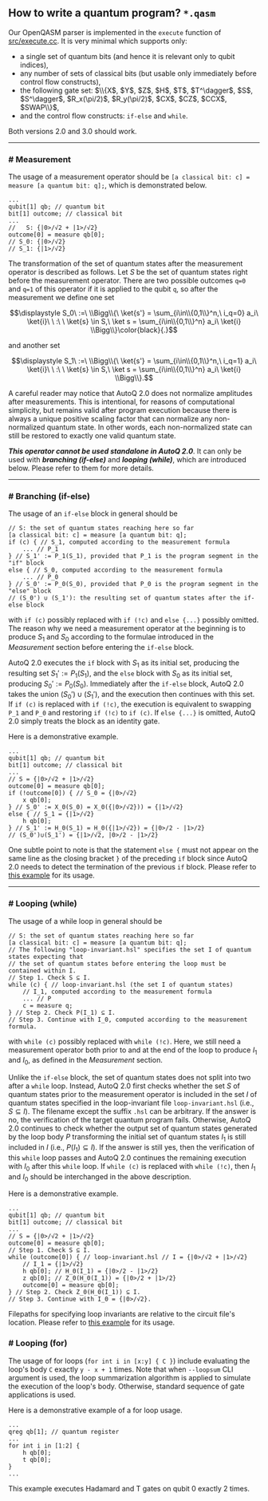 ## How to write a quantum program? `*.qasm`

Our OpenQASM parser is implemented in the `execute` function of [src/execute.cc](../src/execute.cc). It is very minimal which supports only:
* a single set of quantum bits (and hence it is relevant only to qubit indices),
* any number of sets of classical bits (but usable only immediately before control flow constructs),
* the following gate set: $\\{X$, $Y$, $Z$, $H$, $T$, $T^\dagger$, $S$, $S^\dagger$, $R_x(\pi/2)$, $R_y(\pi/2)$, $CX$, $CZ$, $CCX$, $SWAP\\}$,
* and the control flow constructs: `if-else` and `while`.

Both versions 2.0 and 3.0 should work.

---

### # Measurement
The usage of a measurement operator should be `[a classical bit: c] = measure [a quantum bit: q];`, which is demonstrated below.
```
...
qubit[1] qb; // quantum bit
bit[1] outcome; // classical bit
...
//   S: {|0>/√2 + |1>/√2}
outcome[0] = measure qb[0];
// S_0: {|0>/√2}
// S_1: {|1>/√2}
```
The transformation of the set of quantum states after the measurement operator is described as follows. Let $S$ be the set of quantum states right before the measurement operator. There are two possible outcomes `q=0` and `q=1` of this operator if it is applied to the qubit `q`, so after the measurement we define one set

$$\displaystyle S_0\ :=\ \\Bigg\\{\ \ket{s'} = \sum_{i\in\\{0,1\\}^n,\ i_q=0} a_i\ \ket{i}\ \ :\ \ \ket{s} \in S,\ \ket s = \sum_{i\in\\{0,1\\}^n} a_i\ \ket{i} \\Bigg\\}\color{black}{.}$$

and another set

$$\displaystyle S_1\ :=\ \\Bigg\\{\ \ket{s'} = \sum_{i\in\\{0,1\\}^n,\ i_q=1} a_i\ \ket{i}\ \ :\ \ \ket{s} \in S,\ \ket s = \sum_{i\in\\{0,1\\}^n} a_i\ \ket{i} \\Bigg\\}.$$

A careful reader may notice that AutoQ 2.0 does not normalize amplitudes after measurements. This is intentional, for reasons of computational simplicity, but remains valid after program execution because there is always a unique positive scaling factor that can normalize any non-normalized quantum state. In other words, each non-normalized state can still be restored to exactly one valid quantum state.

***This operator cannot be used standalone in AutoQ 2.0***. It can only be used with ***branching (if-else)*** and ***looping (while)***, which are introduced below. Please refer to them for more details.

---

### # Branching (if-else)
The usage of an `if-else` block in general should be
```
// S: the set of quantum states reaching here so far
[a classical bit: c] = measure [a quantum bit: q];
if (c) { // S_1, computed according to the measurement formula
    ... // P_1
} // S_1' := P_1(S_1), provided that P_1 is the program segment in the "if" block
else { // S_0, computed according to the measurement formula
    ... // P_0
} // S_0' := P_0(S_0), provided that P_0 is the program segment in the "else" block
// (S_0') ∪ (S_1'): the resulting set of quantum states after the if-else block
```
with `if (c)` possibly replaced with `if (!c)` and `else {...}` possibly omitted. The reason why we need a measurement operator at the beginning is to produce $S_1$ and $S_0$ according to the formulae introduced in the *Measurement* section before entering the `if-else` block.

AutoQ 2.0 executes the `if` block with $S_1$ as its initial set, producing the resulting set $S_1' := P_1(S_1)$, and the `else` block with $S_0$ as its initial set, producing $S_0' := P_0(S_0)$. Immediately after the `if-else` block, AutoQ 2.0 takes the union $(S_0') \cup (S_1')$, and the execution then continues with this set. If `if (c)` is replaced with `if (!c)`, the execution is equivalent to swapping `P_1` and `P_0` and restoring `if (!c)` to `if (c)`. If `else {...}` is omitted, AutoQ 2.0 simply treats the block as an identity gate.

Here is a demonstrative example.
```
...
qubit[1] qb; // quantum bit
bit[1] outcome; // classical bit
...
// S = {|0>/√2 + |1>/√2}
outcome[0] = measure qb[0];
if (!outcome[0]) { // S_0 = {|0>/√2}
    x qb[0];
} // S_0' := X_0(S_0) = X_0({|0>/√2})) = {|1>/√2}
else { // S_1 = {|1>/√2}
    h qb[0];
} // S_1' := H_0(S_1) = H_0({|1>/√2}) = {|0>/2 - |1>/2}
// (S_0')∪(S_1') = {|1>/√2, |0>/2 - |1>/2}
```

One subtle point to note is that the statement `else {` must not appear on the same line as the closing bracket `}` of the preceding `if` block since AutoQ 2.0 needs to detect the termination of the previous `if` block. Please refer to [this example](../benchmarks/all/control_mini/if-else) for its usage.

---

### # Looping (while)
The usage of a while loop in general should be
```
// S: the set of quantum states reaching here so far
[a classical bit: c] = measure [a quantum bit: q];
// The following "loop-invariant.hsl" specifies the set I of quantum states expecting that
// the set of quantum states before entering the loop must be contained within I.
// Step 1. Check S ⊆ I.
while (c) { // loop-invariant.hsl (the set I of quantum states)
    // I_1, computed according to the measurement formula
    ... // P
    c = measure q;
} // Step 2. Check P(I_1) ⊆ I.
// Step 3. Continue with I_0, computed according to the measurement formula.
```
with `while (c)` possibly replaced with `while (!c)`. Here, we still need a measurement operator both prior to and at the end of the loop to produce $I_1$ and $I_0$, as defined in the *Measurement* section.

Unlike the `if-else` block, the set of quantum states does not split into two after a `while` loop. Instead, AutoQ 2.0 first checks whether the set $S$ of quantum states prior to the measurement operator is included in the set $I$ of quantum states specified in the loop-invariant file `loop-invariant.hsl` (i.e., $S \subseteq I$). The filename except the suffix `.hsl` can be arbitrary. If the answer is no, the verification of the target quantum program fails. Otherwise, AutoQ 2.0 continues to check whether the output set of quantum states generated by the loop body $P$ transforming the initial set of quantum states $I_1$ is still included in $I$ (i.e., $P(I_1) \subseteq I$). If the answer is still yes, then the verification of this `while` loop passes and AutoQ 2.0 continues the remaining execution with $I_0$ after this `while` loop. If `while (c)` is replaced with `while (!c)`, then $I_1$ and $I_0$ should be interchanged in the above description.

Here is a demonstrative example.
```
...
qubit[1] qb; // quantum bit
bit[1] outcome; // classical bit
...
// S = {|0>/√2 + |1>/√2}
outcome[0] = measure qb[0];
// Step 1. Check S ⊆ I.
while (outcome[0]) { // loop-invariant.hsl // I = {|0>/√2 + |1>/√2}
    // I_1 = {|1>/√2}
    h qb[0]; // H_0(I_1) = {|0>/2 - |1>/2}
    z qb[0]; // Z_0(H_0(I_1)) = {|0>/2 + |1>/2}
    outcome[0] = measure qb[0];
} // Step 2. Check Z_0(H_0(I_1)) ⊆ I.
// Step 3. Continue with I_0 = {|0>/√2}.
```

Filepaths for specifying loop invariants are relative to the circuit file's location. Please refer to [this example](../benchmarks/all/control_mini/while) for its usage.

### # Looping (for)
The usage of for loops (`for int i in [x:y] { C }`) include evaluating the loop's body `C` exactly `y - x + 1` times. Note that when `--loopsum` CLI argument is used, the loop summarization algorithm is applied to simulate the execution of the loop's body. Otherwise, standard sequence of gate applications is used.

Here is a demonstrative example of a for loop usage.

```
...
qreg qb[1]; // quantum register
...
for int i in [1:2] {
    h qb[0];
    t qb[0];
}
...
```
This example executes Hadamard and T gates on qubit 0 exactly 2 times.